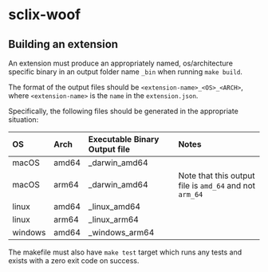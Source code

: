 # sclix-woof

## Building an extension

An extension must produce an appropriately named, os/architecture specific binary in an output folder name `_bin` when running `make build`.

The format of the output files should be `<extension-name>_<OS>_<ARCH>`, where `<extension-name>` is the `name` in the `extension.json`.

Specifically, the following files should be generated in the appropriate situation:

| OS        | Arch     | Executable Binary Output file    | Notes
|:----------|:---------|:---------------------------------|:--------------------------------------------------------|
| macOS     | amd64    | <extension-name>_darwin_amd64    |                                                         |
| macOS     | arm64    | <extension-name>_darwin_amd64    | Note that this output file is `amd_64` and not `arm_64` |
| linux     | amd64    | <extension-name>_linux_amd64     |                                                         |
| linux     | arm64    | <extension-name>_linux_arm64     |                                                         |
| windows   | amd64    | <extension-name>_windows_arm64   |                                                         |

The makefile must also have `make test` target which runs any tests and exists with a zero exit code on success.

